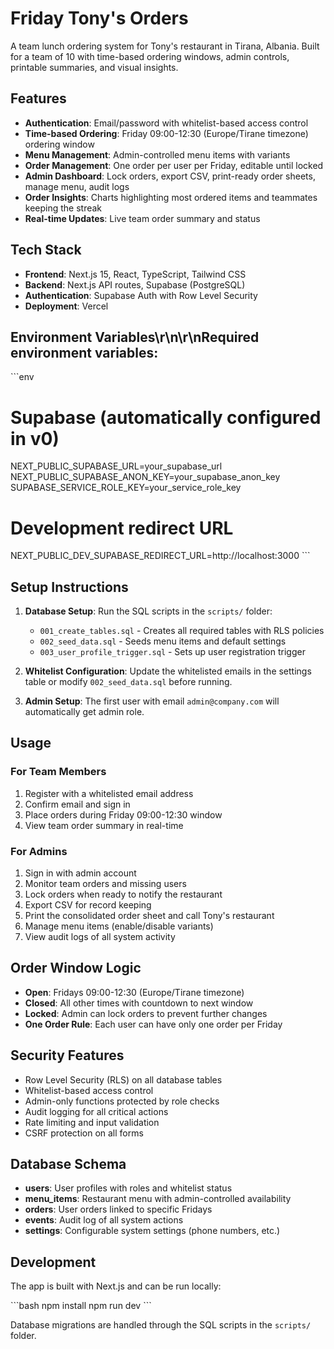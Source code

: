 # Friday Tony's Orders

A team lunch ordering system for Tony's restaurant in Tirana, Albania. Built for a team of 10 with time-based ordering windows, admin controls, printable summaries, and visual insights.

## Features

- **Authentication**: Email/password with whitelist-based access control
- **Time-based Ordering**: Friday 09:00-12:30 (Europe/Tirane timezone) ordering window
- **Menu Management**: Admin-controlled menu items with variants
- **Order Management**: One order per user per Friday, editable until locked
- **Admin Dashboard**: Lock orders, export CSV, print-ready order sheets, manage menu, audit logs
- **Order Insights**: Charts highlighting most ordered items and teammates keeping the streak
- **Real-time Updates**: Live team order summary and status

## Tech Stack

- **Frontend**: Next.js 15, React, TypeScript, Tailwind CSS
- **Backend**: Next.js API routes, Supabase (PostgreSQL)
- **Authentication**: Supabase Auth with Row Level Security
- **Deployment**: Vercel

## Environment Variables\r\n\r\nRequired environment variables:

\`\`\`env
# Supabase (automatically configured in v0)
NEXT_PUBLIC_SUPABASE_URL=your_supabase_url
NEXT_PUBLIC_SUPABASE_ANON_KEY=your_supabase_anon_key
SUPABASE_SERVICE_ROLE_KEY=your_service_role_key

# Development redirect URL
NEXT_PUBLIC_DEV_SUPABASE_REDIRECT_URL=http://localhost:3000
\`\`\`

## Setup Instructions

1. **Database Setup**: Run the SQL scripts in the `scripts/` folder:
   - `001_create_tables.sql` - Creates all required tables with RLS policies
   - `002_seed_data.sql` - Seeds menu items and default settings
   - `003_user_profile_trigger.sql` - Sets up user registration trigger

2. **Whitelist Configuration**: Update the whitelisted emails in the settings table or modify `002_seed_data.sql` before running.

3. **Admin Setup**: The first user with email `admin@company.com` will automatically get admin role.

## Usage

### For Team Members
1. Register with a whitelisted email address
2. Confirm email and sign in
3. Place orders during Friday 09:00-12:30 window
4. View team order summary in real-time

### For Admins
1. Sign in with admin account
2. Monitor team orders and missing users
3. Lock orders when ready to notify the restaurant
4. Export CSV for record keeping
5. Print the consolidated order sheet and call Tony's restaurant
6. Manage menu items (enable/disable variants)
7. View audit logs of all system activity

## Order Window Logic

- **Open**: Fridays 09:00-12:30 (Europe/Tirane timezone)
- **Closed**: All other times with countdown to next window
- **Locked**: Admin can lock orders to prevent further changes
- **One Order Rule**: Each user can have only one order per Friday

## Security Features

- Row Level Security (RLS) on all database tables
- Whitelist-based access control
- Admin-only functions protected by role checks
- Audit logging for all critical actions
- Rate limiting and input validation
- CSRF protection on all forms

## Database Schema

- **users**: User profiles with roles and whitelist status
- **menu_items**: Restaurant menu with admin-controlled availability
- **orders**: User orders linked to specific Fridays
- **events**: Audit log of all system actions
- **settings**: Configurable system settings (phone numbers, etc.)

## Development

The app is built with Next.js and can be run locally:

\`\`\`bash
npm install
npm run dev
\`\`\`

Database migrations are handled through the SQL scripts in the `scripts/` folder.
